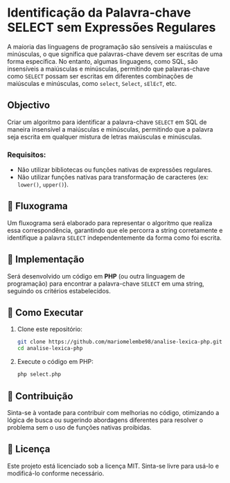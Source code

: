 # Identificação da Palavra-chave SELECT sem Expressões Regulares

A maioria das linguagens de programação são sensíveis a maiúsculas e minúsculas, o que significa que palavras-chave devem ser escritas de uma forma específica. No entanto, algumas linguagens, como SQL, são insensíveis a maiúsculas e minúsculas, permitindo que palavras-chave como `SELECT` possam ser escritas em diferentes combinações de maiúsculas e minúsculas, como `select`, `Select`, `sElEcT`, etc.

## Objectivo

Criar um algoritmo para identificar a palavra-chave `SELECT` em SQL de maneira insensível a maiúsculas e minúsculas, permitindo que a palavra seja escrita em qualquer mistura de letras maiúsculas e minúsculas.

### Requisitos:
- Não utilizar bibliotecas ou funções nativas de expressões regulares.
- Não utilizar funções nativas para transformação de caracteres (ex: `lower()`, `upper()`).

## 🔹 Fluxograma

Um fluxograma será elaborado para representar o algoritmo que realiza essa correspondência, garantindo que ele percorra a string corretamente e identifique a palavra `SELECT` independentemente da forma como foi escrita.

## 🔹 Implementação

Será desenvolvido um código em **PHP** (ou outra linguagem de programação) para encontrar a palavra-chave `SELECT` em uma string, seguindo os critérios estabelecidos.

## 🔹 Como Executar

1. Clone este repositório:
   ```sh
   git clone https://github.com/mariomelembe98/analise-lexica-php.git
   cd analise-lexica-php
   ```
2. Execute o código em PHP:
   ```sh
   php select.php
   ```

## 🔹 Contribuição

Sinta-se à vontade para contribuir com melhorias no código, otimizando a lógica de busca ou sugerindo abordagens diferentes para resolver o problema sem o uso de funções nativas proibidas.

## 🔹 Licença

Este projeto está licenciado sob a licença MIT. Sinta-se livre para usá-lo e modificá-lo conforme necessário.

